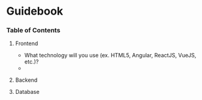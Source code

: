 # Guidebook

### Table of Contents
1. Frontend
    - What technology will you use (ex. HTML5, Angular, ReactJS, VueJS, etc.)?
    - 

2. Backend


3. Database

